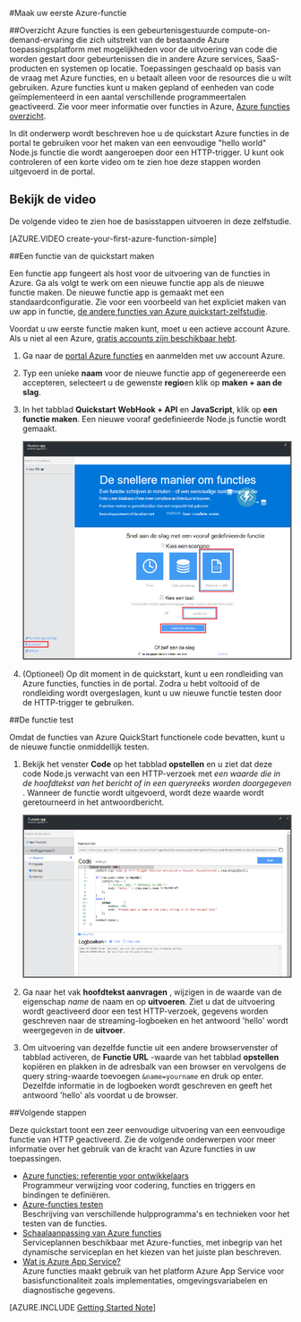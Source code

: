 <properties
   pageTitle="Maak uw eerste Azure functie | Microsoft Azure"
   description="Bouw uw eerste Azure-functie, een toepassing zonder server uitvoert in minder dan twee minuten."
   services="functions"
   documentationCenter="na"
   authors="ggailey777"
   manager="erikre"
   editor=""
   tags=""
/>

<tags
   ms.service="functions"
   ms.devlang="multiple"
   ms.topic="hero-article"
   ms.tgt_pltfrm="multiple"
   ms.workload="na"
   ms.date="09/08/2016"
   ms.author="glenga"/>

#<a name="create-your-first-azure-function"></a>Maak uw eerste Azure-functie

##<a name="overview"></a>Overzicht
Azure functies is een gebeurtenisgestuurde compute-on-demand-ervaring die zich uitstrekt van de bestaande Azure toepassingsplatform met mogelijkheden voor de uitvoering van code die worden gestart door gebeurtenissen die in andere Azure services, SaaS-producten en systemen op locatie. Toepassingen geschaald op basis van de vraag met Azure functies, en u betaalt alleen voor de resources die u wilt gebruiken. Azure functies kunt u maken gepland of eenheden van code geïmplementeerd in een aantal verschillende programmeertalen geactiveerd. Zie voor meer informatie over functies in Azure, [Azure functies overzicht](functions-overview.md).

In dit onderwerp wordt beschreven hoe u de quickstart Azure functies in de portal te gebruiken voor het maken van een eenvoudige "hello world" Node.js functie die wordt aangeroepen door een HTTP-trigger. U kunt ook controleren of een korte video om te zien hoe deze stappen worden uitgevoerd in de portal.

## <a name="watch-the-video"></a>Bekijk de video

De volgende video te zien hoe de basisstappen uitvoeren in deze zelfstudie. 

[AZURE.VIDEO create-your-first-azure-function-simple]

##<a name="create-a-function-from-the-quickstart"></a>Een functie van de quickstart maken

Een functie app fungeert als host voor de uitvoering van de functies in Azure. Ga als volgt te werk om een nieuwe functie app als de nieuwe functie maken. De nieuwe functie app is gemaakt met een standaardconfiguratie. Zie voor een voorbeeld van het expliciet maken van uw app in functie, [de andere functies van Azure quickstart-zelfstudie](functions-create-first-azure-function-azure-portal.md).

Voordat u uw eerste functie maken kunt, moet u een actieve account Azure. Als u niet al een Azure, [gratis accounts zijn beschikbaar hebt](https://azure.microsoft.com/free/).

1. Ga naar de [portal Azure functies](https://functions.azure.com/signin) en aanmelden met uw account Azure.

2. Typ een unieke **naam** voor de nieuwe functie app of gegenereerde een accepteren, selecteert u de gewenste **regio**en klik op **maken + aan de slag**. 

3. In het tabblad **Quickstart** **WebHook + API** en **JavaScript**, klik op **een functie maken**. Een nieuwe vooraf gedefinieerde Node.js functie wordt gemaakt. 

    ![](./media/functions-create-first-azure-function/function-app-quickstart-node-webhook.png)

4. (Optioneel) Op dit moment in de quickstart, kunt u een rondleiding van Azure functies, functies in de portal.   Zodra u hebt voltooid of de rondleiding wordt overgeslagen, kunt u uw nieuwe functie testen door de HTTP-trigger te gebruiken.

##<a name="test-the-function"></a>De functie test

Omdat de functies van Azure QuickStart functionele code bevatten, kunt u de nieuwe functie onmiddellijk testen.

1. Bekijk het venster **Code** op het tabblad **opstellen** en u ziet dat deze code Node.js verwacht van een HTTP-verzoek met *een waarde die in de hoofdtekst van het bericht of in een queryreeks worden doorgegeven* . Wanneer de functie wordt uitgevoerd, wordt deze waarde wordt geretourneerd in het antwoordbericht.

    ![](./media/functions-create-first-azure-function/function-app-develop-tab-testing.png)

2. Ga naar het vak **hoofdtekst aanvragen** , wijzigen in de waarde van de eigenschap *name* de naam en op **uitvoeren**. Ziet u dat de uitvoering wordt geactiveerd door een test HTTP-verzoek, gegevens worden geschreven naar de streaming-logboeken en het antwoord 'hello' wordt weergegeven in de **uitvoer**. 

3. Om uitvoering van dezelfde functie uit een andere browservenster of tabblad activeren, de **Functie URL** -waarde van het tabblad **opstellen** kopiëren en plakken in de adresbalk van een browser en vervolgens de query string-waarde toevoegen `&name=yourname` en druk op enter. Dezelfde informatie in de logboeken wordt geschreven en geeft het antwoord 'hello' als voordat u de browser.

##<a name="next-steps"></a>Volgende stappen

Deze quickstart toont een zeer eenvoudige uitvoering van een eenvoudige functie van HTTP geactiveerd. Zie de volgende onderwerpen voor meer informatie over het gebruik van de kracht van Azure functies in uw toepassingen.

+ [Azure functies: referentie voor ontwikkelaars](functions-reference.md)  
Programmeur verwijzing voor codering, functies en triggers en bindingen te definiëren.
+ [Azure-functies testen](functions-test-a-function.md)  
Beschrijving van verschillende hulpprogramma's en technieken voor het testen van de functies.
+ [Schaalaanpassing van Azure functies](functions-scale.md)  
Serviceplannen beschikbaar met Azure-functies, met inbegrip van het dynamische serviceplan en het kiezen van het juiste plan beschreven. 
+ [Wat is Azure App Service?](../app-service/app-service-value-prop-what-is.md)  
Azure functies maakt gebruik van het platform Azure App Service voor basisfunctionaliteit zoals implementaties, omgevingsvariabelen en diagnostische gegevens. 

[AZURE.INCLUDE [Getting Started Note](../../includes/functions-get-help.md)]
